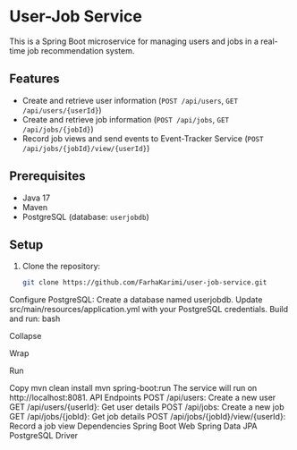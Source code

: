 # User-Job Service

This is a Spring Boot microservice for managing users and jobs in a real-time job recommendation system.

## Features
- Create and retrieve user information (`POST /api/users`, `GET /api/users/{userId}`)
- Create and retrieve job information (`POST /api/jobs`, `GET /api/jobs/{jobId}`)
- Record job views and send events to Event-Tracker Service (`POST /api/jobs/{jobId}/view/{userId}`)

## Prerequisites
- Java 17
- Maven
- PostgreSQL (database: `userjobdb`)

## Setup
1. Clone the repository:
   ```bash
   git clone https://github.com/FarhaKarimi/user-job-service.git
Configure PostgreSQL:
Create a database named userjobdb.
Update src/main/resources/application.yml with your PostgreSQL credentials.
Build and run:
bash

Collapse

Wrap

Run

Copy
mvn clean install
mvn spring-boot:run
The service will run on http://localhost:8081.
API Endpoints
POST /api/users: Create a new user
GET /api/users/{userId}: Get user details
POST /api/jobs: Create a new job
GET /api/jobs/{jobId}: Get job details
POST /api/jobs/{jobId}/view/{userId}: Record a job view
Dependencies
Spring Boot Web
Spring Data JPA
PostgreSQL Driver
